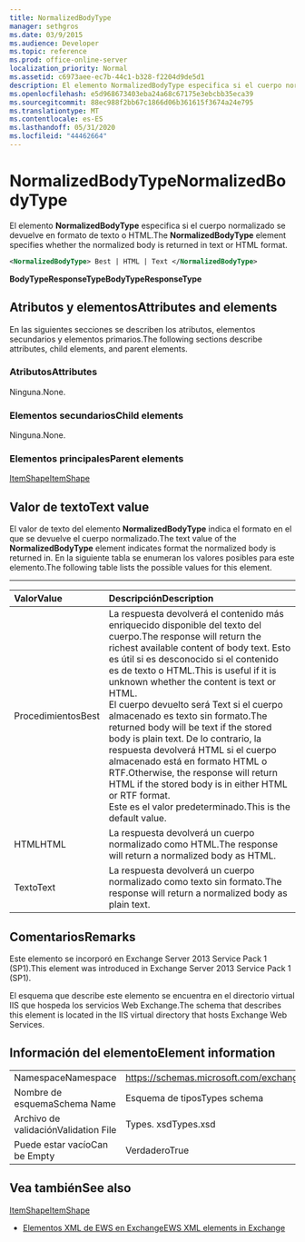 ```yaml
---
title: NormalizedBodyType
manager: sethgros
ms.date: 03/9/2015
ms.audience: Developer
ms.topic: reference
ms.prod: office-online-server
localization_priority: Normal
ms.assetid: c6973aee-ec7b-44c1-b328-f2204d9de5d1
description: El elemento NormalizedBodyType especifica si el cuerpo normalizado se devuelve en formato de texto o HTML.
ms.openlocfilehash: e5d968673403eba24a68c67175e3ebcbb35eca39
ms.sourcegitcommit: 88ec988f2bb67c1866d06b361615f3674a24e795
ms.translationtype: MT
ms.contentlocale: es-ES
ms.lasthandoff: 05/31/2020
ms.locfileid: "44462664"
---
```

# <a name="normalizedbodytype"></a><span data-ttu-id="fffa1-103">NormalizedBodyType</span><span class="sxs-lookup"><span data-stu-id="fffa1-103">NormalizedBodyType</span></span>

<span data-ttu-id="fffa1-104">El elemento **NormalizedBodyType** especifica si el cuerpo normalizado se devuelve en formato de texto o HTML.</span><span class="sxs-lookup"><span data-stu-id="fffa1-104">The **NormalizedBodyType** element specifies whether the normalized body is returned in text or HTML format.</span></span> 
  
```XML
<NormalizedBodyType> Best | HTML | Text </NormalizedBodyType>
```

 <span data-ttu-id="fffa1-105">**BodyTypeResponseType**</span><span class="sxs-lookup"><span data-stu-id="fffa1-105">**BodyTypeResponseType**</span></span>
## <a name="attributes-and-elements"></a><span data-ttu-id="fffa1-106">Atributos y elementos</span><span class="sxs-lookup"><span data-stu-id="fffa1-106">Attributes and elements</span></span>

<span data-ttu-id="fffa1-107">En las siguientes secciones se describen los atributos, elementos secundarios y elementos primarios.</span><span class="sxs-lookup"><span data-stu-id="fffa1-107">The following sections describe attributes, child elements, and parent elements.</span></span>
  
### <a name="attributes"></a><span data-ttu-id="fffa1-108">Atributos</span><span class="sxs-lookup"><span data-stu-id="fffa1-108">Attributes</span></span>

<span data-ttu-id="fffa1-109">Ninguna.</span><span class="sxs-lookup"><span data-stu-id="fffa1-109">None.</span></span>
  
### <a name="child-elements"></a><span data-ttu-id="fffa1-110">Elementos secundarios</span><span class="sxs-lookup"><span data-stu-id="fffa1-110">Child elements</span></span>

<span data-ttu-id="fffa1-111">Ninguna.</span><span class="sxs-lookup"><span data-stu-id="fffa1-111">None.</span></span>
  
### <a name="parent-elements"></a><span data-ttu-id="fffa1-112">Elementos principales</span><span class="sxs-lookup"><span data-stu-id="fffa1-112">Parent elements</span></span>

[<span data-ttu-id="fffa1-113">ItemShape</span><span class="sxs-lookup"><span data-stu-id="fffa1-113">ItemShape</span></span>](itemshape.md)
  
## <a name="text-value"></a><span data-ttu-id="fffa1-114">Valor de texto</span><span class="sxs-lookup"><span data-stu-id="fffa1-114">Text value</span></span>

<span data-ttu-id="fffa1-115">El valor de texto del elemento **NormalizedBodyType** indica el formato en el que se devuelve el cuerpo normalizado.</span><span class="sxs-lookup"><span data-stu-id="fffa1-115">The text value of the **NormalizedBodyType** element indicates format the normalized body is returned in.</span></span> <span data-ttu-id="fffa1-116">En la siguiente tabla se enumeran los valores posibles para este elemento.</span><span class="sxs-lookup"><span data-stu-id="fffa1-116">The following table lists the possible values for this element.</span></span> 
  
****

|<span data-ttu-id="fffa1-117">**Valor**</span><span class="sxs-lookup"><span data-stu-id="fffa1-117">**Value**</span></span>|<span data-ttu-id="fffa1-118">**Descripción**</span><span class="sxs-lookup"><span data-stu-id="fffa1-118">**Description**</span></span>|
|:-----|:-----|
|<span data-ttu-id="fffa1-119">Procedimientos</span><span class="sxs-lookup"><span data-stu-id="fffa1-119">Best</span></span>  <br/> |<span data-ttu-id="fffa1-120">La respuesta devolverá el contenido más enriquecido disponible del texto del cuerpo.</span><span class="sxs-lookup"><span data-stu-id="fffa1-120">The response will return the richest available content of body text.</span></span> <span data-ttu-id="fffa1-121">Esto es útil si es desconocido si el contenido es de texto o HTML.</span><span class="sxs-lookup"><span data-stu-id="fffa1-121">This is useful if it is unknown whether the content is text or HTML.</span></span>  <br/> <span data-ttu-id="fffa1-122">El cuerpo devuelto será Text si el cuerpo almacenado es texto sin formato.</span><span class="sxs-lookup"><span data-stu-id="fffa1-122">The returned body will be text if the stored body is plain text.</span></span> <span data-ttu-id="fffa1-123">De lo contrario, la respuesta devolverá HTML si el cuerpo almacenado está en formato HTML o RTF.</span><span class="sxs-lookup"><span data-stu-id="fffa1-123">Otherwise, the response will return HTML if the stored body is in either HTML or RTF format.</span></span>  <br/> <span data-ttu-id="fffa1-124">Este es el valor predeterminado.</span><span class="sxs-lookup"><span data-stu-id="fffa1-124">This is the default value.</span></span>  <br/> |
|<span data-ttu-id="fffa1-125">HTML</span><span class="sxs-lookup"><span data-stu-id="fffa1-125">HTML</span></span>  <br/> |<span data-ttu-id="fffa1-126">La respuesta devolverá un cuerpo normalizado como HTML.</span><span class="sxs-lookup"><span data-stu-id="fffa1-126">The response will return a normalized body as HTML.</span></span>  <br/> |
|<span data-ttu-id="fffa1-127">Texto</span><span class="sxs-lookup"><span data-stu-id="fffa1-127">Text</span></span>  <br/> |<span data-ttu-id="fffa1-128">La respuesta devolverá un cuerpo normalizado como texto sin formato.</span><span class="sxs-lookup"><span data-stu-id="fffa1-128">The response will return a normalized body as plain text.</span></span>  <br/> |
   
## <a name="remarks"></a><span data-ttu-id="fffa1-129">Comentarios</span><span class="sxs-lookup"><span data-stu-id="fffa1-129">Remarks</span></span>

<span data-ttu-id="fffa1-130">Este elemento se incorporó en Exchange Server 2013 Service Pack 1 (SP1).</span><span class="sxs-lookup"><span data-stu-id="fffa1-130">This element was introduced in Exchange Server 2013 Service Pack 1 (SP1).</span></span>
  
<span data-ttu-id="fffa1-131">El esquema que describe este elemento se encuentra en el directorio virtual IIS que hospeda los servicios Web Exchange.</span><span class="sxs-lookup"><span data-stu-id="fffa1-131">The schema that describes this element is located in the IIS virtual directory that hosts Exchange Web Services.</span></span>
  
## <a name="element-information"></a><span data-ttu-id="fffa1-132">Información del elemento</span><span class="sxs-lookup"><span data-stu-id="fffa1-132">Element information</span></span>

|||
|:-----|:-----|
|<span data-ttu-id="fffa1-133">Namespace</span><span class="sxs-lookup"><span data-stu-id="fffa1-133">Namespace</span></span>  <br/> |https://schemas.microsoft.com/exchange/services/2006/types  <br/> |
|<span data-ttu-id="fffa1-134">Nombre de esquema</span><span class="sxs-lookup"><span data-stu-id="fffa1-134">Schema Name</span></span>  <br/> |<span data-ttu-id="fffa1-135">Esquema de tipos</span><span class="sxs-lookup"><span data-stu-id="fffa1-135">Types schema</span></span>  <br/> |
|<span data-ttu-id="fffa1-136">Archivo de validación</span><span class="sxs-lookup"><span data-stu-id="fffa1-136">Validation File</span></span>  <br/> |<span data-ttu-id="fffa1-137">Types. xsd</span><span class="sxs-lookup"><span data-stu-id="fffa1-137">Types.xsd</span></span>  <br/> |
|<span data-ttu-id="fffa1-138">Puede estar vacío</span><span class="sxs-lookup"><span data-stu-id="fffa1-138">Can be Empty</span></span>  <br/> |<span data-ttu-id="fffa1-139">Verdadero</span><span class="sxs-lookup"><span data-stu-id="fffa1-139">True</span></span>  <br/> |
   
## <a name="see-also"></a><span data-ttu-id="fffa1-140">Vea también</span><span class="sxs-lookup"><span data-stu-id="fffa1-140">See also</span></span>



[<span data-ttu-id="fffa1-141">ItemShape</span><span class="sxs-lookup"><span data-stu-id="fffa1-141">ItemShape</span></span>](itemshape.md)


- [<span data-ttu-id="fffa1-142">Elementos XML de EWS en Exchange</span><span class="sxs-lookup"><span data-stu-id="fffa1-142">EWS XML elements in Exchange</span></span>](ews-xml-elements-in-exchange.md)

